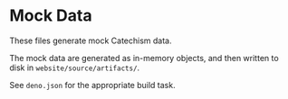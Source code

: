 # Mock Data

These files generate mock Catechism data.

The mock data are generated as in-memory objects, and then written to disk in `website/source/artifacts/`.

See `deno.json` for the appropriate build task.
